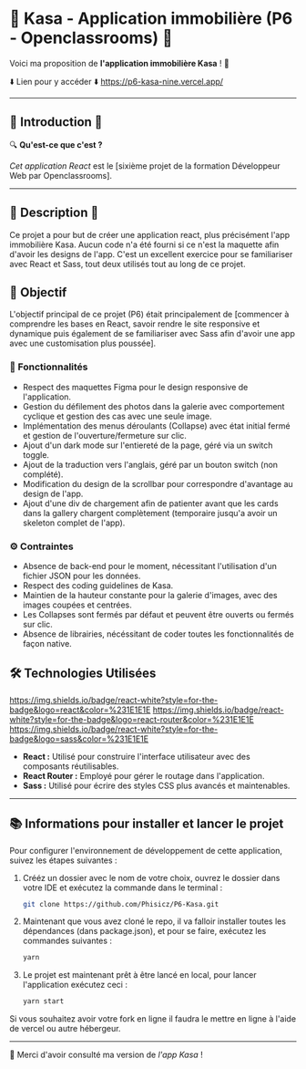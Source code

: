 # 🚀 Kasa - Application immobilière (P6 - Openclassrooms) 🚀

Voici ma proposition de **l'application immobilière Kasa** ! 👋

⬇️ Lien pour y accéder ⬇️
https://p6-kasa-nine.vercel.app/

---

## 📌 Introduction 📌

🔍 **Qu'est-ce que c'est ?**

*Cet application React* est le [sixième projet de la formation Développeur Web par Openclassrooms].

---

## 📖 Description 📖
Ce projet a pour but de créer une application react, plus précisément l'app immobilière Kasa. Aucun code n'a été fourni si ce n'est la maquette afin d'avoir les designs de l'app. C'est un excellent exercice pour se familiariser avec React et Sass, tout deux utilisés tout au long de ce projet. 

## 🎯 Objectif

L'objectif principal de ce projet (P6) était principalement de [commencer à comprendre les bases en React, savoir rendre le site responsive et dynamique puis également de se familiariser avec Sass afin d'avoir une app avec une customisation plus poussée].

### 🚀 Fonctionnalités

- Respect des maquettes Figma pour le design responsive de l'application.
- Gestion du défilement des photos dans la galerie avec comportement cyclique et gestion des cas avec une seule image.
- Implémentation des menus déroulants (Collapse) avec état initial fermé et gestion de l'ouverture/fermeture sur clic.
- Ajout d'un dark mode sur l'entiereté de la page, géré via un switch toggle.
- Ajout de la traduction vers l'anglais, géré par un bouton switch (non complété).
- Modification du design de la scrollbar pour correspondre d'avantage au design de l'app.
- Ajout d'une div de chargement afin de patienter avant que les cards dans la gallery chargent complètement (temporaire jusqu'a avoir un skeleton complet de l'app).


### ⚙️ Contraintes

- Absence de back-end pour le moment, nécessitant l'utilisation d'un fichier JSON pour les données.
- Respect des coding guidelines de Kasa.
- Maintien de la hauteur constante pour la galerie d'images, avec des images coupées et centrées.
- Les Collapses sont fermés par défaut et peuvent être ouverts ou fermés sur clic.
- Absence de librairies, nécéssitant de coder toutes les fonctionnalités de façon native.

## 🛠 Technologies Utilisées

https://img.shields.io/badge/react-white?style=for-the-badge&logo=react&color=%231E1E1E
https://img.shields.io/badge/react-white?style=for-the-badge&logo=react-router&color=%231E1E1E
https://img.shields.io/badge/react-white?style=for-the-badge&logo=sass&color=%231E1E1E

- **React :** Utilisé pour construire l'interface utilisateur avec des composants réutilisables.
- **React Router :** Employé pour gérer le routage dans l'application.
- **Sass :** Utilisé pour écrire des styles CSS plus avancés et maintenables.

---

## 📚 Informations pour installer et lancer le projet

 Pour configurer l'environnement de développement de cette application, suivez les étapes suivantes :

1. Crééz un dossier avec le nom de votre choix, ouvrez le dossier dans votre IDE et exécutez la commande dans le terminal :

    ```bash
    git clone https://github.com/Phisicz/P6-Kasa.git
    ```

2. Maintenant que vous avez cloné le repo, il va falloir installer toutes les dépendances (dans package.json), et pour se faire, exécutez les commandes suivantes :

    ```bash
    yarn
    ```

3. Le projet est maintenant prêt à être lancé en local, pour lancer l'application exécutez ceci :

    ```bash
    yarn start
    ```

Si vous souhaitez avoir votre fork en ligne il faudra le mettre en ligne à l'aide de vercel ou autre hébergeur.

---

🤝 Merci d'avoir consulté ma version de *l'app Kasa* !
